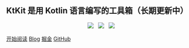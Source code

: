 ## KtKit 是用 Kotlin 语言编写的工具箱（长期更新中）

<p align="center">
<a href="https://github.com/hi-dhl"><img src="https://img.shields.io/badge/GitHub-dhl-4BC51D.svg?style=flat"></a>  &nbsp; <img src="https://img.shields.io/badge/language-kotlin-orange.svg"/> &nbsp; <img src="https://img.shields.io/badge/platform-android-lightgrey.svg"/>
</p>

[开始阅读](menu?id=目录) 
[Blog](https://hi-dhl.com)
[掘金](https://juejin.im/user/2594503168898744)
[GitHub]()


